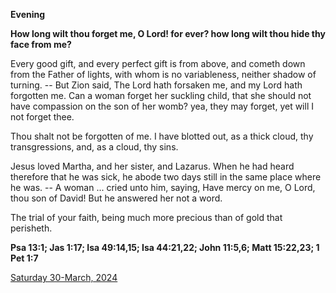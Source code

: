**Evening**

**How long wilt thou forget me, O Lord! for ever? how long wilt thou hide thy face from me?**
 
Every good gift, and every perfect gift is from above, and cometh down from the Father of lights, with whom is no variableness, neither shadow of turning. -- But Zion said, The Lord hath forsaken me, and my Lord hath forgotten me. Can a woman forget her suckling child, that she should not have compassion on the son of her womb? yea, they may forget, yet will I not forget thee.
 
Thou shalt not be forgotten of me. I have blotted out, as a thick cloud, thy transgressions, and, as a cloud, thy sins.
 
Jesus loved Martha, and her sister, and Lazarus. When he had heard therefore that he was sick, he abode two days still in the same place where he was. -- A woman ... cried unto him, saying, Have mercy on me, O Lord, thou son of David! But he answered her not a word.
 
The trial of your faith, being much more precious than of gold that perisheth.  

**Psa 13:1; Jas 1:17; Isa 49:14,15; Isa 44:21,22; John 11:5,6; Matt 15:22,23; 1 Pet 1:7**

[Saturday 30-March, 2024](https://t.me/daily_light)
